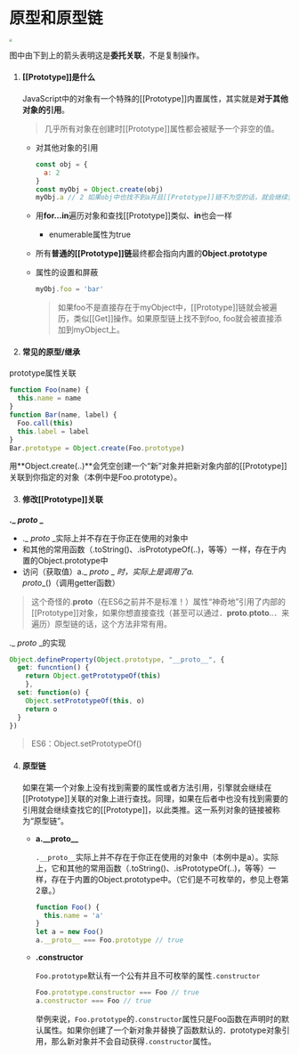 # 原型和原型链



<img src="https://res.weread.qq.com/wrepub/epub_22806945_84" style="zoom:30%;" />

图中由下到上的箭头表明这是**委托关联**，不是复制操作。



1. #### [[Prototype]]是什么

   JavaScript中的对象有一个特殊的[[Prototype]]内置属性，其实就是**对于其他对象的引用**。

   > 几乎所有对象在创建时[[Prototype]]属性都会被赋予一个非空的值。

   - 对其他对象的引用

     ```javascript
     const obj = {
       a: 2
     }
     const myObj = Object.create(obj)
     myObj.a // 2 如果obj中也找不到a并且[[Prototype]]链不为空的话，就会继续查找下去。
     ```

   - 用**for...in**遍历对象和查找[[Prototype]]类似、**in**也会一样

     - enumerable属性为true

   - 所有**普通的[[Prototype]]链**最终都会指向内置的**Object.prototype**

   - 属性的设置和屏蔽

     ```javascript
     myObj.foo = 'bar'
     ```

     > 如果foo不是直接存在于myObject中，[[Prototype]]链就会被遍历，类似[[Get]]操作。如果原型链上找不到foo, foo就会被直接添加到myObject上。

   



2. #### 常见的原型/继承

prototype属性关联

```javascript
function Foo(name) {
  this.name = name
}
function Bar(name, label) {
  Foo.call(this)
  this.label = label
}
Bar.prototype = Object.create(Foo.prototype)
```

用**Object.create(..)**会凭空创建一个“新”对象并把新对象内部的[[Prototype]]关联到你指定的对象（本例中是Foo.prototype）。



3. #### 修改[[Prototype]]关联

**._ _proto_ _**

- ._ _proto_ _实际上并不存在于你正在使用的对象中
- 和其他的常用函数（.toString()、.isPrototypeOf(..)，等等）一样，存在于内置的Object.prototype中
- 访问（获取值）a._ _proto_ _ _时，实际上是调用了a._ _proto__()（调用getter函数）

> 这个奇怪的.__proto__（在ES6之前并不是标准！）属性“神奇地”引用了内部的[[Prototype]]对象，如果你想直接查找（甚至可以通过．__proto__.__ptoto__..．来遍历）原型链的话，这个方法非常有用。

._ _proto_ _的实现

```javascript
Object.defineProperty(Object.prototype, "__proto__", {
  get: funcntion() {
  	return Object.getPrototypeOf(this)
	},
  set: function(o) {
    Object.setPrototypeOf(this, o)
    return o
  }
})
```

> ES6：Object.setPrototypeOf()



4. #### 原型链

   如果在第一个对象上没有找到需要的属性或者方法引用，引擎就会继续在[[Prototype]]关联的对象上进行查找。同理，如果在后者中也没有找到需要的引用就会继续查找它的[[Prototype]]，以此类推。这一系列对象的链接被称为“原型链”。
   
   - **a.\_\_proto__**
   
     `.__proto__`实际上并不存在于你正在使用的对象中（本例中是a）。实际上，它和其他的常用函数（.toString()、.isPrototypeOf(..)，等等）一样，存在于内置的Object.prototype中。（它们是不可枚举的，参见上卷第2章。）
   
     ```javascript
     function Foo() {
       this.name = 'a'
     }
     let a = new Foo()
     a.__proto__ === Foo.prototype // true
     ```
   
   - **.constructor**
   
     `Foo.prototype`默认有一个公有并且不可枚举的属性`.constructor`
   
     ```javascript
     Foo.prototype.constructor === Foo // true
     a.constructor === Foo // true
     ```
   
     举例来说，`Foo.prototype`的`.constructor`属性只是Foo函数在声明时的默认属性。如果你创建了一个新对象并替换了函数默认的．prototype对象引用，那么新对象并不会自动获得`.constructor`属性。

